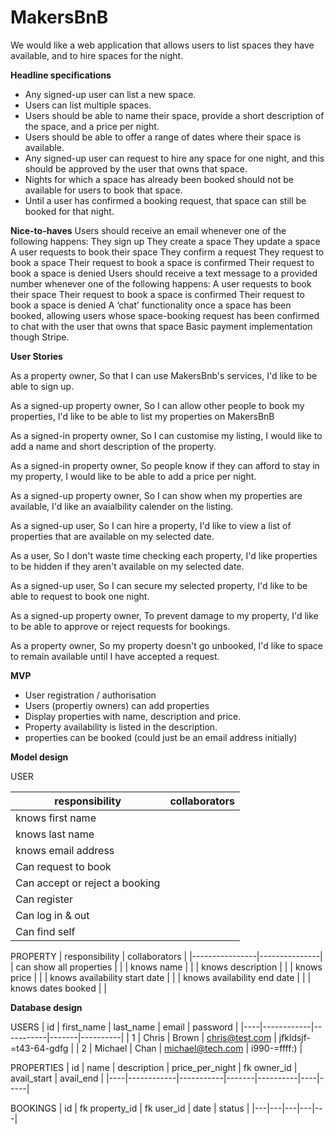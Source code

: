 # MakersBnB

We would like a web application that allows users to list spaces they have available, and to hire spaces for the night.

**Headline specifications**
- Any signed-up user can list a new space.
- Users can list multiple spaces.
- Users should be able to name their space, provide a short description of the space, and a price per night.
- Users should be able to offer a range of dates where their space is available.
- Any signed-up user can request to hire any space for one night, and this should be approved by the user that owns that space.
- Nights for which a space has already been booked should not be available for users to book that space.
- Until a user has confirmed a booking request, that space can still be booked for that night.

**Nice-to-haves**
Users should receive an email whenever one of the following happens:
They sign up
They create a space
They update a space
A user requests to book their space
They confirm a request
They request to book a space
Their request to book a space is confirmed
Their request to book a space is denied
Users should receive a text message to a provided number whenever one of the following happens:
A user requests to book their space
Their request to book a space is confirmed
Their request to book a space is denied
A ‘chat’ functionality once a space has been booked, allowing users whose space-booking request has been confirmed to chat with the user that owns that space
Basic payment implementation though Stripe.

**User Stories**

As a property owner,
So that I can use MakersBnb's services,
I'd like to be able to sign up.

As a signed-up property owner,
So I can allow other people to book my properties,
I'd like to be able to list my properties on MakersBnB

As a signed-in property owner,
So I can customise my listing,
I would like to add a name and short description of the property.

As a signed-in property owner,
So people know if they can afford to stay in my property,
I would like to be able to add a price per night.

As a signed-up property owner,
So I can show when my properties are available,
I'd like an avaialbility calender on the listing.

As a signed-up user,
So I can hire a property,
I'd like to view a list of properties that are available on my selected date.

As a user,
So I don't waste time checking each property,
I'd like properties to be hidden if they aren't available on my selected date.

As a signed-up user,
So I can secure my selected property,
I'd like to be able to request to book one night.

As a signed-up property owner,
To prevent damage to my property,
I'd like to be able to approve or reject requests for bookings.

As a property owner,
So my property doesn't go unbooked,
I'd like to space to remain available until I have accepted a request.

**MVP**
- User registration / authorisation
- Users (propertiy owners) can add properties
- Display properties with name, description and price.
- Property availability is listed in the description.
- properties can be booked (could just be an email address initially)

**Model design**

USER

| responsibility | collaborators |
|----------------|---------------|
| knows first name | |
| knows last name | |
| knows email address | |
| Can request to book | |
| Can accept or reject a booking | |
| Can register | |
| Can log in & out | |
| Can find self | |

PROPERTY
| responsibility | collaborators |
|----------------|---------------|
| can show all properties | |
| knows name | |
| knows description | |
| knows price | |
| knows availability start date | |
| knows availability end date | |
| knows dates booked | |

**Database design**

USERS
| id | first_name | last_name | email | password |
|----|------------|-----------|-------|----------|
| 1 | Chris | Brown | chris@test.com	| jfkldsjf-=t43-64-gdfg |
| 2	| Michael |	Chan |	michael@tech.com | i990-=ffff:) |

PROPERTIES
| id | name | description | price_per_night | fk owner_id  | avail_start | avail_end |
|----|------------|-----------|-------|----------|----|-----|

BOOKINGS
| id | fk property_id | fk user_id | date | status |
|---|---|---|---|---|